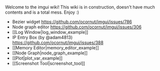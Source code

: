 Welcome to the imgui wiki!
This wiki is in construction, doesn't have much contents and is a total mess. Enjoy :)

- Bezier widget https://github.com/ocornut/imgui/issues/786
- Node graph editor https://github.com/ocornut/imgui/issues/306
- [[Log Window|log_window_example]]
- IP Entry Box (by @adam4813) https://github.com/ocornut/imgui/issues/388
- [[Memory Editor|memory_editor_example]]
- [[Node Graph|node_graph_example]]
- [[Plot|plot_var_example]]
- [[Screenshot Tool|screenshot_tool]]

